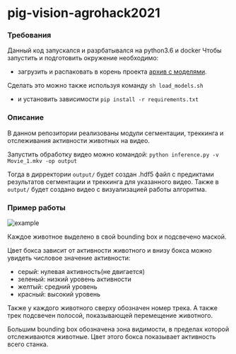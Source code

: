 # pig-vision-agrohack2021

### Требования
Данный код запускался и разрбатывался на python3.6 и docker
Чтобы запустить и подготовить окружение необходимо:
- загрузить и распаковать в корень проекта [архив с моделями](https://drive.google.com/file/d/1Ix2a5chTQ6KTo4XXE0JAjfYLDi1XUC4o/view?usp=sharing).

Сделать это можно также используя команду `sh load_models.sh`

-  и установить зависимости `pip install -r requirements.txt`

### Описание
В данном репозитории реализованы модули сегментации, треккинга и отслеживания активности животных на видео.

Запустить обработку видео можно командой:
`python inference.py -v Movie_1.mkv -op output`

Тогда в дирректории `output/` будет создан .hdf5 файл с предиктами результатов сегментации и треккинга для указанного видео.
Также в `output/` будет создано видео с визуализацией работы алгоритма.

### Пример работы
![example](images/Movie_3.gif "Title")

Каждое животное выделено в свой bounding box и подсвечено маской.

Цвет бокса зависит от активности животного и внизу бокса можно увидеть числовое значение активности:
- серый: нулевая активность(не двигается)
- зеленый: низкий уровень активности
- желтый: средний уровень
- красный: высокий уровень

Также у каждого животного сверху обозначен номер трека. А также трек подсвечен полосой, показывающей перемещение животного.

Большим bounding box обозначена зона видимости, в пределах которой отслеживаются животные. Цвет этого бокса показывает активность всего станка.
